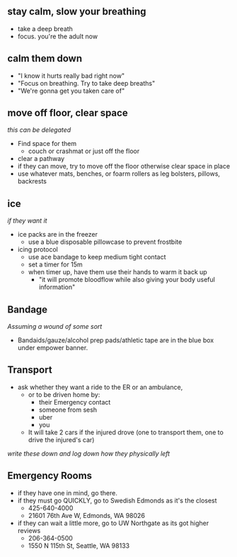 ## stay calm, slow your breathing
- take a deep breath
- focus. you're the adult now

## calm them down
- "I know it hurts really bad right now"
- "Focus on breathing.  Try to take deep breaths"
- "We're gonna get you taken care of"

## move off floor, clear space 
*this can be delegated*
- Find space for them
    - couch or crashmat or just off the floor
- clear a pathway 
- if they can move, try to move off the floor otherwise clear space in place
- use whatever mats, benches, or foarm rollers as leg bolsters, pillows, backrests

## ice
*if they want it*
- ice packs are in the freezer
    - use a blue disposable pillowcase to prevent frostbite
- icing protocol
    - use ace bandage to keep medium tight contact
    - set a timer for 15m
    - when timer up, have them use their hands to warm it back up
        - "it will promote bloodflow while also giving your body useful information"

## Bandage
*Assuming a wound of some sort*
- Bandaids/gauze/alcohol prep pads/athletic tape are in the blue box under empower banner.

## Transport
- ask whether they want a ride to the ER or an ambulance,
    - or to be driven home by:
        - their Emergency contact
        - someone from sesh
        - uber
        - you
    - It will take 2 cars if the injured drove (one to transport them, one to drive the injured's car)

*write these down and log down how they physically left*

## Emergency Rooms
- if they have one in mind, go there.
- if they must go QUICKLY, go to Swedish Edmonds as it's the closest
    - 425-640-4000
    - 21601 76th Ave W, Edmonds, WA 98026
- if they can wait a little more, go to UW Northgate as its got higher reviews
    - 206-364-0500
    - 1550 N 115th St, Seattle, WA 98133
